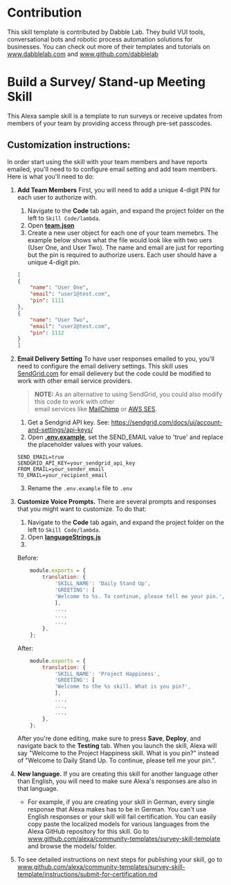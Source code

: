 # Contribution
This skill template is contributed by Dabble Lab. They build VUI tools, conversational bots and robotic process automation solutions for businesses. You can check out more of their templates and tutorials on www.dabblelab.com and www.github.com/dabblelab

# Build a Survey/ Stand-up Meeting Skill
This Alexa sample skill is a template to run surveys or receive updates from members of your team by providing access through pre-set passcodes.

## Customization instructions: 

In order start using the skill with your team members and have reports emailed, you'll need to to configure email setting and add team members.  Here is what you'll need to do:

1.  **Add Team Members** First, you will need to add a unique 4-digit PIN for each user to authorize with.
    1. Navigate to the **Code** tab again, and expand the project folder on the left to `Skill Code/lambda`.
    2. Open **[team.json](../lambda/team.json)**
    3. Create a new user object for each one of your team memebrs. The example below shows what the file would look like with two uers (User One, and User Two). The name and email are just for reporting but the pin is required to authorize users. Each user should have a unique 4-digit pin.
    ```json
    [
    { 
        "name": "User One",
        "email": "user1@test.com",
        "pin": 1111
    },
    { 
        "name": "User Two",
        "email": "user2@test.com",
        "pin": 1112
    }
    ]
    ```
2.  **Email Delivery Setting** To have user responses emailed to you, you'll need to configure the email delivery settings. This skill uses [SendGrid.com](https://sendgrid.com) for email delievery but the code could be modified to work with other email service providers.

    > **NOTE:** As an alternative to using SendGrid, you could also modify this code to work with other  
    > email services like [MailChimp](https://mailchimp.com) or [AWS SES](https://aws.amazon.com/ses/).

    1. Get a Sendgrid API key. See: https://sendgrid.com/docs/ui/account-and-settings/api-keys/
    2. Open **[.env.example](../lambda/.env.example)**, set the SEND_EMAIL value to 'true' and replace the placeholder values with your values.
    ```
    SEND_EMAIL=true
    SENDGRID_API_KEY=your_sendgrid_api_key
    FROM_EMAIL=your_sender_email
    TO_EMAIL=your_recipient_email
    ```    
    3. Rename the `.env.example` file to `.env`

3.  **Customize Voice Prompts.** There are several prompts and responses that you might want to customize. To do that:
    1. Navigate to the **Code** tab again, and expand the project folder on the left to `Skill Code/lambda`.
    2. Open **[languageStrings.js](../lambda/languages/en.js)**
    3. 
    Before:
    ```js
        module.exports = {
            translation: {
                'SKILL_NAME': 'Daily Stand Up',
                'GREETING': [
                'Welcome to %s. To continue, please tell me your pin.',
                ],
                ...,
                ...,
                ...,
            },
        };
    ```

    After:
    ```js
        module.exports = {
            translation: {
                'SKILL_NAME': 'Project Happiness',
                'GREETING': [
                'Welcome to the %s skill. What is you pin?',
                ],
                ...,
                ...,
                ...,
            },
        };
    ```

     After you're done editing, make sure to press **Save**, **Deploy**, and navigate back to the **Testing** tab. When you launch the skill, Alexa will say "Welcome to the Project Happiness skill. What is you pin?" instead of "Welcome to Daily Stand Up. To continue, please tell me your pin.".

4.  **New language.** If you are creating this skill for another language other than English, you will need to make sure Alexa's responses are also in that language.
    - For example, if you are creating your skill in German, every single response that Alexa makes has to be in German. You can't use English responses or your skill will fail certification. You can easily copy paste the localized models for various languages from the Alexa GitHub repository for this skill. Go to www.github.com/alexa/community-templates/survey-skill-template and browse the models/ folder.

5. To see detailed instructions on next steps for publishing your skill, go to www.github.com/alexa/community-templates/survey-skill-template/instructions/submit-for-certification.md